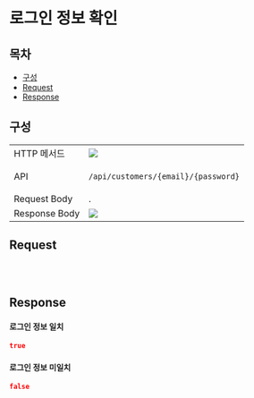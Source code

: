 # 로그인 정보 확인

## 목차

- [구성](#구성)
- [Request](#request)
- [Response](#response)

## 구성

<table>
<tr>
  <td>HTTP 메서드</td>
  <td>
    <img src="https://img.shields.io/badge/GET-green">
  </td>
</tr>
<tr>
  <td>API</td>
  <td>

  `/api/customers/{email}/{password}`

  </td>
</tr>
<tr>
  <td>Request Body</td>
  <td>
    .
  </td>
</tr>
<tr>
  <td>Response Body</td>
  <td>
    <img src="https://img.shields.io/badge/boolean-grey">
  </td>
</tr>
</table>

## Request

```json

```

<br/>

## Response

#### 로그인 정보 일치

```json
true
```

#### 로그인 정보 미일치

```json
false
```

<br/>
